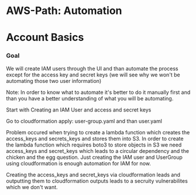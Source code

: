 # AWS-Path: Automation
# Account Basics

### Goal
We will create IAM users through the UI and than automate the process except for the access key and secret keys (we will see why
we won't be automating those two user information)

Note: In order to know what to automate it's better to do it manually first and than you have a better understanding of what
you will be automating.

Start with Creating an IAM User and access and secret keys

Go to cloudformation apply:
user-group.yaml
and than
user.yaml

Problem occured when trying to create a lambda function which creates the access_keys and secrets_keys and stores them into S3.
In order to create the lambda function which requires boto3 to store objects in S3 we need access_keys and secret_keys which leads to a circular dependency and the chicken and the egg question. Just creating the IAM user and UserGroup using cloudformation is enough automation for IAM for now.

Creating the access_keys and secret_keys via cloudformation leads and outputting them to cloudformation outputs leads to a secruity vulnerabilites which we don't want.
